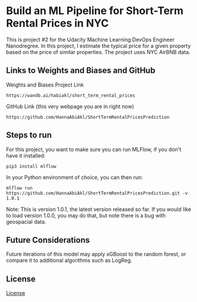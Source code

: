 # Build an ML Pipeline for Short-Term Rental Prices in NYC
This is project #2 for the Udacity Machine Learning DevOps Engineer Nanodregree. In this project, I estimate the typical price for a given property based on the price of similar properties. The project uses NYC AirBNB data.

## Links to Weights and Biases and GitHub

Weights and Biases Project Link

```
https://wandb.ai/habiakl/short_term_rental_prices
```

GitHub Link (this very webpage you are in right now)

```
https://github.com/HannaAbiAkl/ShortTermRentalPricesPrediction
```

## Steps to run

For this project, you want to make sure you can run MLFlow, if you don't have it installed:

```
pip3 install mlflow
```

In your Python environment of choice, you can then run:

```
mlflow run https://github.com/HannaAbiAkl/ShortTermRentalPricesPrediction.git -v 1.0.1
```

Note: This is version 1.0.1, the latest version released so far. If you would like to load version 1.0.0, you may do that, but note there is a bug with geospacial data.

## Future Considerations
Future iterations of this model may apply xGBoost to the random forest, or compare it to additional algorithms such as LogReg.

## License

[License](LICENSE.txt)
